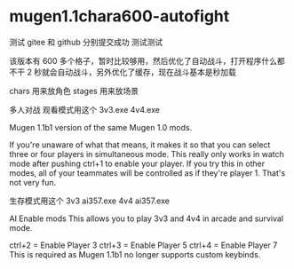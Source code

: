 # mugen1.1chara600-autofight

测试 gitee 和 github 分别提交成功
测试测试

该版本有 600 多个格子，暂时比较够用，然后优化了自动战斗，打开程序什么都不干 2 秒就会自动战斗，另外优化了缓存，现在战斗基本是秒加载

chars 用来放角色
stages 用来放场景

多人对战
观看模式用这个
3v3.exe
4v4.exe

Mugen 1.1b1 version of the same Mugen 1.0 mods.

If you're unaware of what that means, it makes it so that you can select
three or four players in simultaneous mode. This really only works in
watch mode after pushing ctrl+1 to enable your player. If you try this
in other modes, all of your teammates will be controlled as if they're
player 1. That's not very fun.

生存模式用这个
3v3 ai357.exe
4v4 ai357.exe

AI Enable mods
This allows you to play 3v3 and 4v4 in arcade and survival mode.

ctrl+2 = Enable Player 3
ctrl+3 = Enable Player 5
ctrl+4 = Enable Player 7
This is required as Mugen 1.1b1 no longer supports custom keybinds.
